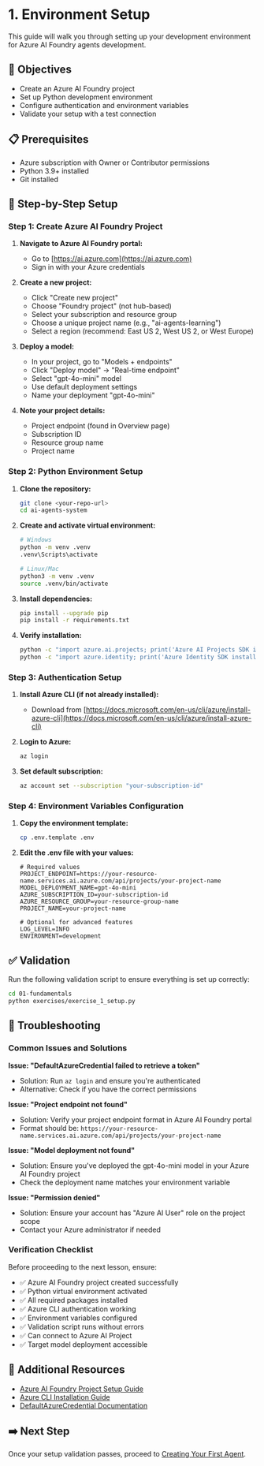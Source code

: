 # 1. Environment Setup

This guide will walk you through setting up your development environment for Azure AI Foundry agents development.

## 🎯 Objectives

- Create an Azure AI Foundry project
- Set up Python development environment
- Configure authentication and environment variables
- Validate your setup with a test connection

## 📋 Prerequisites

- Azure subscription with Owner or Contributor permissions
- Python 3.9+ installed
- Git installed

## 🚀 Step-by-Step Setup

### Step 1: Create Azure AI Foundry Project

1. **Navigate to Azure AI Foundry portal:**
   - Go to [https://ai.azure.com](https://ai.azure.com)
   - Sign in with your Azure credentials

2. **Create a new project:**
   - Click "Create new project"
   - Choose "Foundry project" (not hub-based)
   - Select your subscription and resource group
   - Choose a unique project name (e.g., "ai-agents-learning")
   - Select a region (recommend: East US 2, West US 2, or West Europe)

3. **Deploy a model:**
   - In your project, go to "Models + endpoints"
   - Click "Deploy model" → "Real-time endpoint"
   - Select "gpt-4o-mini" model
   - Use default deployment settings
   - Name your deployment "gpt-4o-mini"

4. **Note your project details:**
   - Project endpoint (found in Overview page)
   - Subscription ID
   - Resource group name
   - Project name

### Step 2: Python Environment Setup

1. **Clone the repository:**
   ```bash
   git clone <your-repo-url>
   cd ai-agents-system
   ```

2. **Create and activate virtual environment:**
   ```bash
   # Windows
   python -m venv .venv
   .venv\Scripts\activate

   # Linux/Mac
   python3 -m venv .venv
   source .venv/bin/activate
   ```

3. **Install dependencies:**
   ```bash
   pip install --upgrade pip
   pip install -r requirements.txt
   ```

4. **Verify installation:**
   ```bash
   python -c "import azure.ai.projects; print('Azure AI Projects SDK installed successfully')"
   python -c "import azure.identity; print('Azure Identity SDK installed successfully')"
   ```

### Step 3: Authentication Setup

1. **Install Azure CLI (if not already installed):**
   - Download from [https://docs.microsoft.com/en-us/cli/azure/install-azure-cli](https://docs.microsoft.com/en-us/cli/azure/install-azure-cli)

2. **Login to Azure:**
   ```bash
   az login
   ```

3. **Set default subscription:**
   ```bash
   az account set --subscription "your-subscription-id"
   ```

### Step 4: Environment Variables Configuration

1. **Copy the environment template:**
   ```bash
   cp .env.template .env
   ```

2. **Edit the .env file with your values:**
   ```env
   # Required values
   PROJECT_ENDPOINT=https://your-resource-name.services.ai.azure.com/api/projects/your-project-name
   MODEL_DEPLOYMENT_NAME=gpt-4o-mini
   AZURE_SUBSCRIPTION_ID=your-subscription-id
   AZURE_RESOURCE_GROUP=your-resource-group-name
   PROJECT_NAME=your-project-name
   
   # Optional for advanced features
   LOG_LEVEL=INFO
   ENVIRONMENT=development
   ```
## ✅ Validation

Run the following validation script to ensure everything is set up correctly:
```bash
cd 01-fundamentals
python exercises/exercise_1_setup.py
```

## 🔧 Troubleshooting

### Common Issues and Solutions

**Issue: "DefaultAzureCredential failed to retrieve a token"**
- Solution: Run `az login` and ensure you're authenticated
- Alternative: Check if you have the correct permissions

**Issue: "Project endpoint not found"**
- Solution: Verify your project endpoint format in Azure AI Foundry portal
- Format should be: `https://your-resource-name.services.ai.azure.com/api/projects/your-project-name`

**Issue: "Model deployment not found"**
- Solution: Ensure you've deployed the gpt-4o-mini model in your Azure AI Foundry project
- Check the deployment name matches your environment variable

**Issue: "Permission denied"**
- Solution: Ensure your account has "Azure AI User" role on the project scope
- Contact your Azure administrator if needed

### Verification Checklist

Before proceeding to the next lesson, ensure:

- ✅ Azure AI Foundry project created successfully
- ✅ Python virtual environment activated
- ✅ All required packages installed
- ✅ Azure CLI authentication working
- ✅ Environment variables configured
- ✅ Validation script runs without errors
- ✅ Can connect to Azure AI Project
- ✅ Target model deployment accessible

## 📖 Additional Resources

- [Azure AI Foundry Project Setup Guide](https://learn.microsoft.com/en-us/azure/ai-foundry/quickstarts/get-started-code)
- [Azure CLI Installation Guide](https://docs.microsoft.com/en-us/cli/azure/install-azure-cli)
- [DefaultAzureCredential Documentation](https://docs.microsoft.com/en-us/python/api/azure-identity/azure.identity.defaultazurecredential)

## ➡️ Next Step

Once your setup validation passes, proceed to [Creating Your First Agent](./02-basic-agent.md).

